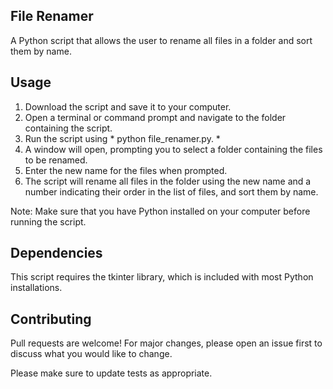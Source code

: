 ## File Renamer
A Python script that allows the user to rename all files in a folder and sort them by name.

##  Usage
1. Download the script and save it to your computer.
2. Open a terminal or command prompt and navigate to the folder containing the script.
3. Run the script using * python file_renamer.py. *
4. A window will open, prompting you to select a folder containing the files to be renamed.
5. Enter the new name for the files when prompted.
6. The script will rename all files in the folder using the new name and a number indicating their order in the list of files, and sort them by name.

Note: Make sure that you have Python installed on your computer before running the script.

## Dependencies
This script requires the tkinter library, which is included with most Python installations.

## Contributing
Pull requests are welcome! For major changes, please open an issue first to discuss what you would like to change.

Please make sure to update tests as appropriate.
